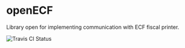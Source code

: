 # openECF
Library open for implementing communication with ECF fiscal printer.

![Travis CI Status](https://travis-ci.org/douglaspribeiro/openECF.svg?branch=master)
